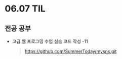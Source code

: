 <h1> 06.07 TIL </h1>

## 전공 공부

- 고급 웹 프로그밍 수업 실습 코드 작성 -11
    > https://github.com/SummerToday/mysns.git